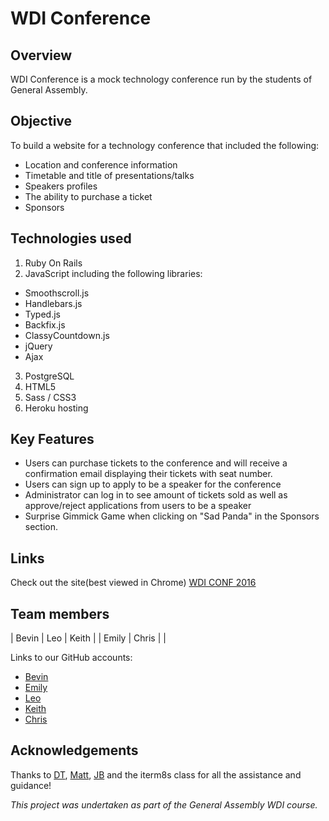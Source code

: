 # WDI Conference

## Overview

WDI Conference is a mock technology conference run by the students of General Assembly.

## Objective

To build a website for a technology conference that included the following:
- Location and conference information
- Timetable and title of presentations/talks
- Speakers profiles
- The ability to purchase a ticket
- Sponsors

## Technologies used

1. Ruby On Rails
2. JavaScript including the following libraries:
  - Smoothscroll.js
  - Handlebars.js
  - Typed.js
  - Backfix.js
  - ClassyCountdown.js
  - jQuery
  - Ajax
3. PostgreSQL
4. HTML5
5. Sass / CSS3
6. Heroku hosting


## Key Features

- Users can purchase tickets to the conference and will receive a confirmation email displaying their tickets with seat number.
- Users can sign up to apply to be a speaker for the conference
- Administrator can log in to see amount of tickets sold as well as approve/reject applications from users to be a speaker
- Surprise Gimmick Game when clicking on "Sad Panda" in the Sponsors section.

## Links

Check out the site(best viewed in Chrome) [WDI CONF 2016](https://code-play-wdi-conference.herokuapp.com/)

## Team members

| Bevin     | Leo       | Keith        |
| Emily     | Chris     |              |

Links to our GitHub accounts:
- [Bevin](https://github.com/bevieboo)
- [Emily](https://github.com/EmilyBie)
- [Leo](https://github.com/YehongYou)
- [Keith](https://github.com/keitheous)
- [Chris](https://github.com/hanernlee)


## Acknowledgements

Thanks to [DT](https://github.com/epoch), [Matt](https://github.com/mattswann), [JB](https://github.com/bairstow) and the iterm8s class for all the assistance and guidance!

*This project was undertaken as part of the General Assembly WDI course.*
